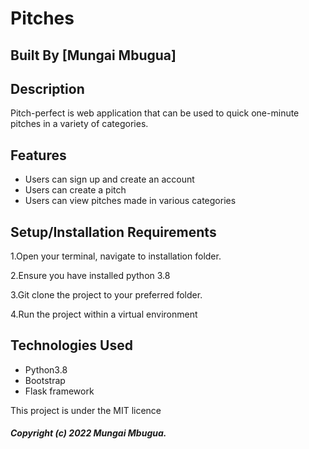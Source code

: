 # Pitches
## Built By [Mungai Mbugua]

## Description
Pitch-perfect is web application that can be used to quick one-minute pitches in a variety of categories.
## Features
* Users can sign up and create an account
* Users can create a pitch
* Users can view pitches made in various categories


## Setup/Installation Requirements
1.Open your terminal, navigate to installation folder.

2.Ensure you have installed python 3.8

3.Git clone the project to your preferred folder.

4.Run the project within a virtual environment


## Technologies Used
* Python3.8
* Bootstrap
* Flask framework


This project is under the MIT licence

##### Copyright (c) 2022 Mungai Mbugua.